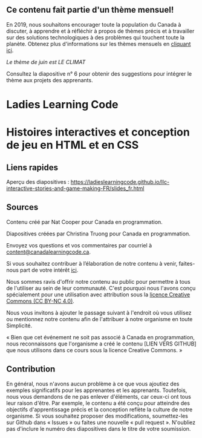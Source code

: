 ## Ce contenu fait partie d'un thème mensuel!

En 2019, nous souhaitons encourager toute la population du Canada à discuter, à apprendre et à réfléchir à propos de thèmes précis et à travailler sur des solutions technologiques à des problèmes qui touchent toute la planète.
Obtenez plus d'informations sur les thèmes mensuels en [cliquant ici](https://www.canadalearningcode.ca/fr/le-code-a-le-potentiel-de-changer-le-monde/).

*Le thème de juin est LE CLIMAT*

Consultez la diapositive n° 6 pour obtenir des suggestions pour intégrer le thème aux projets des apprenants.

# Ladies Learning Code
# Histoires interactives et conception de jeu en HTML et en CSS

## Liens rapides

Aperçu des diapositives : https://ladieslearningcode.github.io/llc-interactive-stories-and-game-making-FR/slides_fr.html

## Sources

Contenu créé par Nat Cooper pour Canada en programmation.

Diapositives créées par Christina Truong pour Canada en programmation.

Envoyez vos questions et vos commentaires par courriel à [content@canadalearningcode.ca](mailto:content@canadalearningcode.ca).

Si vous souhaitez contribuer à l’élaboration de notre
contenu à venir, faites-nous part de votre intérêt [ici](https://goo.gl/forms/CGsvg5C2gS05e1Cp1).

Nous sommes ravis d'offrir notre contenu au public pour permettre à tous
de l'utiliser au sein de leur communauté. C'est pourquoi nous l'avons conçu spécialement pour une utilisation avec attribution sous la [licence Creative Commons (CC BY-NC 4.0)](https://creativecommons.org/licenses/by-nc/4.0/deed.fr).

Nous vous invitons à ajouter le passage suivant à l'endroit où vous utilisez ou
mentionnez notre contenu afin de l'attribuer à notre organisme en toute
Simplicité.

« Bien que cet événement ne soit pas associé à Canada en programmation, nous reconnaissons que l'organisme a créé le contenu [LIEN VERS GITHUB] que nous utilisons dans ce cours sous la licence Creative Commons. »

## Contribution

En général, nous n'avons aucun problème à ce que vous ajoutiez des
exemples significatifs pour les apprenantes et les apprenants. Toutefois,
nous vous demandons de ne pas enlever d'éléments, car ceux-ci ont tous
leur raison d'être. Par exemple, le contenu a été conçu pour atteindre des
objectifs d'apprentissage précis et la conception reflète la culture de notre
organisme. Si vous souhaitez proposer des modifications, soumettez-les sur
Github dans « Issues » ou faites une nouvelle « pull request ». N'oubliez pas
d'inclure le numéro des diapositives dans le titre de votre soumission.
